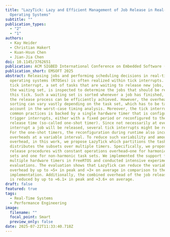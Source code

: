 ```yaml
---
title: "LazyTick: Lazy and Efficient Management of Job Release in Real-Time
  Operating Systems"
subtitle: ""
publication_types:
  - "2"
  - "1"
authors:
  - Kay Heider
  - Christian Hakert
  - Kuan-Hsun Chen
  - Jian-Jia Chen
doi: 10.1145/3762651
publication: ACM SIGBED International Conference on Embedded Software (EMSOFT 2025)
publication_short: EMSOFT 2025
abstract: Releasing jobs and performing scheduling decisions in real-time
  operating systems (RTOSes) is often realized within tick interrupts. In each
  tick interrupt, a set of tasks that are waiting to release new jobs, namely
  the waiting set, is inspected to determine the jobs that should be released at
  this tick. Such a waiting set is sorted whenever a job has finished, by which
  the release process can be efficiently achieved. However, the overhead of
  sorting can vary vastly depending on the task set, which has to be taken into
  account in the worst-case timing analysis. Moreover, the tick interrupt in
  common practices is backed by a single hardware timer that is configured to
  trigger interrupts, either with a fixed period or reconfigured to the next
  release time (so-called one-shot timer). Since not necessarily at every
  interrupt a job will be released, several tick interrupts might be redundant.
  For the one-shot timers, the reconfiguration during runtime also incurs
  overheads at a variable interval. To reduce such variability and amount of
  overhead, in this work, we propose LazyTick which partitions the task set and
  distributes the subsets over multiple timers. Specifically, we propose two job
  release procedures with constant operations overhead—one for harmonic task
  sets and one for non-harmonic task sets. We implemented the support for
  multiple hardware timers in FreeRTOS and conducted intensive experimental
  evaluations. The evaluation shows that LazyTick can reduce the variability in
  overhead by up to ≈5× in peak and ≈3× on average in comparison to the default
  implementation. Additionally, the combined overhead of the job release process
  is reduced by up to ≈6.1× in peak and ≈3.6× on average.
draft: false
featured: true
tags:
  - Real-Time Systems
  - Performance Engineering
image:
  filename: ""
  focal_point: Smart
  preview_only: false
date: 2025-07-22T11:33:40.718Z
---
```

